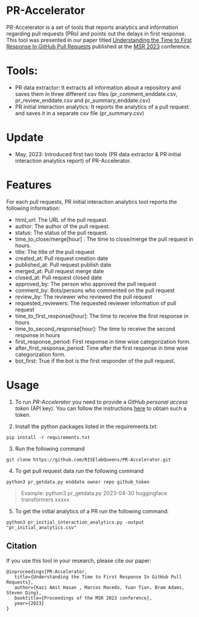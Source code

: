 # PR-Accelerator

PR-Accelerator is a set of tools that reports analytics and information regarding pull requests (PRs) and points out the delays in first response. This tool was presented in our paper titled [Understanding the Time to First Response In GitHub Pull Requests](https://arxiv.org/abs/2304.08426) published at the [MSR 2023](https://conf.researchr.org/home/msr-2023) conference.

# Tools:

- PR data extractor: It extracts all information about a repository and saves them in three different csv files (pr_comment_enddate.csv, pr_review_enddate.csv and pr_summary_enddate.csv)
- PR initial interaction analytics: It reports the analytics of a pull request and saves it in a separate csv file (pr_summary.csv)

# Update

- May, 2023: Introduced first two tools (PR data extractor & PR initial interaction analytics report) of PR-Accelerator.

# Features

For each pull requests, PR initial interaction analytics tool reports the following information:

- html_url: The URL of the pull request.
- author: The author of the pull request.
- status: The status of the pull request.
- time_to_close/merge[hour] : The time to close/merge the pull request in hours.
- title: The title of the pull request
- created_at: Pull request creation date
- published_at: Pull request publish date
- merged_at: Pull request merge date
- closed_at: Pull request closed date
- approved_by: The person who approved the pull request
- comment_by: Bots/persons who commented on the pull request
- review_by: The reviewer who reviewed the pull request
- requested_reviewers: The requested reviewer information of pull request
- time_to_first_response[hour]: The time to receive the first response in hours
- time_to_second_response[hour]: The time to receive the second response in hours
- first_response_period: First response in time wise categorization form.
- after_first_response_period: Time after the first response in time wise categorization form.
- bot_first: True if the bot is the first responder of the pull request.

# Usage

1. To run _PR-Accelerator_ you need to provide a _GitHub personal access token_ (API key). You can follow the instructions [here](https://docs.github.com/en/github/authenticating-to-github/creating-a-personal-access-token) to obtain such a token.

2. Install the python packages listed in the requirements.txt:

```
pip install -r requirements.txt
```

3. Run the following command

```
git clone https://github.com/RISElabQueens/PR-Accelerator.git
```

4. To get pull request data run the following command

```
python3 pr_getdata.py enddate owner repo github_token
```

> Example: python3 pr_getdata.py 2023-04-30 huggingface transformers xxxxx

5. To get the initial analytics of a PR run the following command:

```
python3 pr_initial_interaction_analytics.py -output "pr_initial_analytics.csv"
```

## Citation

If you use this tool in your research, please cite our paper:

```
@inproceedings{PR-Accelerator,
   title={Understanding the Time to First Response In GitHub Pull Requests},
   author={Kazi Amit Hasan , Marcos Macedo, Yuan Tian, Bram Adams, Steven Ding},
   booktitle={Proceedings of the MSR 2023 conference},
   year={2023}
}
```
